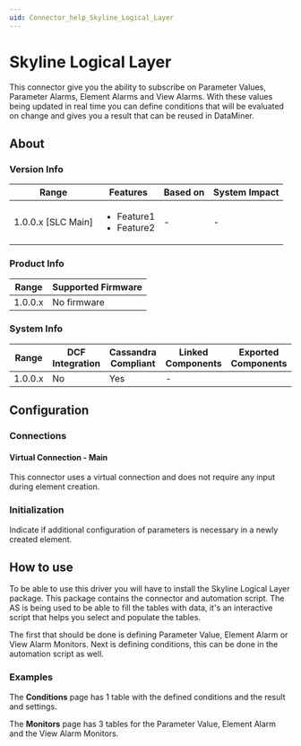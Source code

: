 ```yaml
---
uid: Connector_help_Skyline_Logical_Layer
---
```


# Skyline Logical Layer

This connector give you the ability to subscribe on Parameter Values, Parameter Alarms, Element Alarms and View Alarms.
With these values being updated in real time you can define conditions that will be evaluated on change and gives you a result that can be reused in DataMiner.

## About

### Version Info

|Range  |Features  |Based on  |System Impact  |
|---------|---------|---------|---------|
|1.0.0.x [SLC Main]     |<ul><li>Feature1</li><li>Feature2</li></ul>         |-         |-         |

### Product Info

|Range  |Supported Firmware  |
|---------|---------|
|1.0.0.x     |No firmware         |

### System Info

|Range  |DCF Integration  |Cassandra Compliant  |Linked Components  |Exported Components   |
|---------|---------|---------|---------|---------|
|1.0.0.x    |No       |Yes         |-         |   |

## Configuration

### Connections

#### Virtual Connection - Main

This connector uses a virtual connection and does not require any input during element creation.

### Initialization

Indicate if additional configuration of parameters is necessary in a newly created element.

## How to use

To be able to use this driver you will have to install the Skyline Logical Layer package.
This package contains the connector and automation script.
The AS is being used to be able to fill the tables with data, it's an interactive script that helps you select and populate the tables.

The first that should be done is defining Parameter Value, Element Alarm or View Alarm Monitors.
Next is defining conditions, this can be done in the automation script as well.

### Examples

The **Conditions** page has 1 table with the defined conditions and the result and settings.

The **Monitors** page has 3 tables for the Parameter Value, Element Alarm and the View Alarm Monitors.
